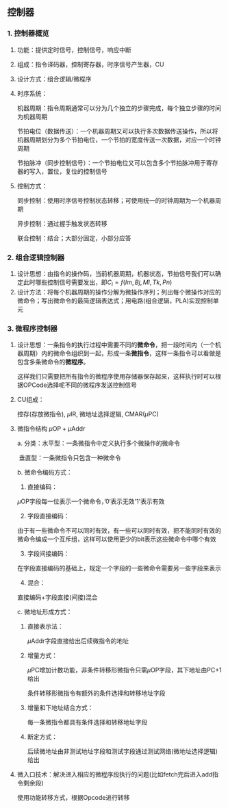 ## 控制器

###  1. 控制器概览

1. 功能：提供定时信号，控制信号，响应中断

2. 组成：指令译码器，控制寄存器，时序信号产生器，CU

3. 设计方式：组合逻辑/微程序

4. 时序系统：

   机器周期：指令周期通常可以分为几个独立的步骤完成，每个独立步骤的时间为机器周期

   节拍电位（数据传送）：一个机器周期又可以执行多次数据传送操作，所以将机器周期划分为多个节拍电位，一个节拍的宽度传送一次数据，对应一个时钟周期

   节拍脉冲（同步控制信号）：一个节拍电位又可以包含多个节拍脉冲用于寄存器的写入，置位，复位的控制信号

5. 控制方式：

   同步控制：使用时序信号控制状态转移；可使用统一的时钟周期为一个机器周期

   异步控制：通过握手触发状态转移

   联合控制：结合；大部分固定，小部分应答

### 2. 组合逻辑控制器

1. 设计思想：由指令的操作码，当前机器周期，机器状态，节拍信号我们可以确定此时哪些控制信号需要发出，即$C_i=f(Im,Bj,Ml,Tk,Pn)$
2. 设计方法：将每个机器周期的操作分解为微操作序列；列出每个微操作对应的微命令；写出微命令的最简逻辑表达式；用电路(组合逻辑，PLA)实现控制单元

### 3. 微程序控制器

1. 设计思想：一条指令的执行过程中需要不同的**微命令**，把一段时间内（一个机器周期）内的微命令组织到一起，形成一条**微指令**，这样一条指令可以看做是包含多条微命令的**微程序**。

   这样我们只需要把所有指令的微程序使用存储器保存起来，这样执行时可以根据OPCode选择呢不同的微程序发送控制信号

2. CU组成：

   控存(存放微指令), $\mu$IR, 微地址选择逻辑, CMAR($\mu$PC)

3. 微指令结构 $\mu\mathrm{OP} + \mu\mathrm{Addr}$

   a. 分类：水平型：一条微指令中定义执行多个微操作的微命令

   ​		垂直型：一条微指令只包含一种微命令

   b. 微命令编码方式：

   1. 直接编码：

   $\mu\mathrm{OP}$字段每一位表示一个微命令，’0‘表示无效'1'表示有效

   2. 字段直接编码：

   由于有一些微命令不可以同时有效，有一些可以同时有效，把不能同时有效的微命令编成一个互斥组，这样可以使用更少的bit表示这些微命令中哪个有效

   3. 字段间接编码：

   在字段直接编码的基础上，规定一个字段的一些微命令需要另一些字段来表示

   4. 混合：

   直接编码+字段直接(间接)混合

   c. 微地址形成方式：

   1. 直接表示法：

      $\mu\mathrm{Addr}$字段直接给出后续微指令的地址

   2. 增量方式：

      $\mu\mathrm{PC}$增加计数功能，非条件转移形微指令只需$\mu\mathrm{OP}$字段，其下地址由PC+1给出

      条件转移形微指令有额外的条件选择和转移地址字段

   3. 增量和下地址结合方式：

      每一条微指令都具有条件选择和转移地址字段

   4. 断定方式：

      后续微地址由非测试地址字段和测试字段通过测试网络(微地址选择逻辑)给出

4. 微入口技术：解决进入相应的微程序段执行的问题(比如fetch完后进入add指令剩余段)

   使用功能转移方式，根据Opcode进行转移

